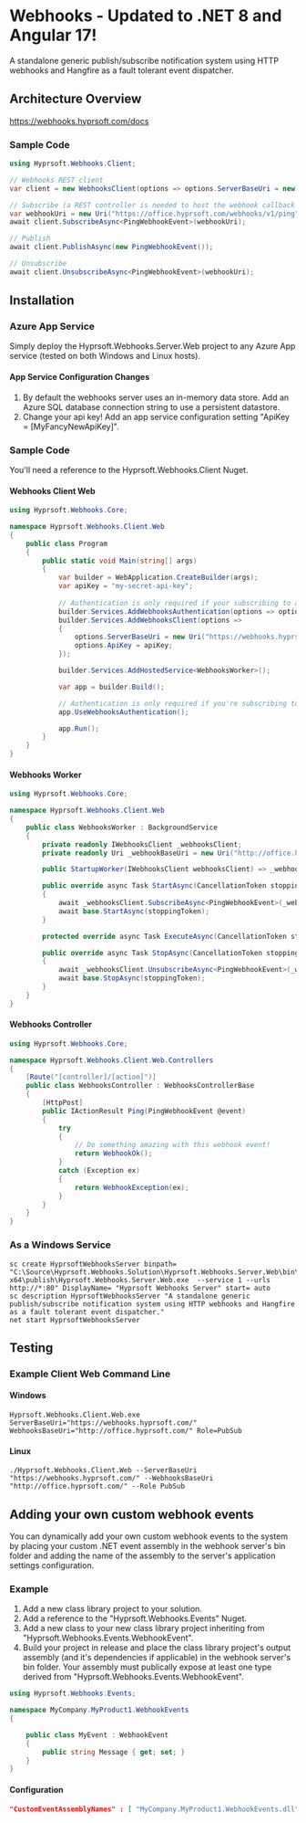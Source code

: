 # Webhooks - Updated to .NET 8 and Angular 17!
A standalone generic publish/subscribe notification system using HTTP webhooks and Hangfire as a fault tolerant event dispatcher.

## Architecture Overview
https://webhooks.hyprsoft.com/docs

### Sample Code
``` csharp
using Hyprsoft.Webhooks.Client;

// Webhooks REST client
var client = new WebhooksClient(options => options.ServerBaseUri = new Uri("https://webhooks.hyprsoft.com/"));

// Subscribe (a REST controller is needed to host the webhook callback endpoint)
var webhookUri = new Uri("https://office.hyprsoft.com/webhooks/v1/ping");
await client.SubscribeAsync<PingWebhookEvent>(webhookUri);

// Publish
await client.PublishAsync(new PingWebhookEvent());

// Unsubscribe
await client.UnsubscribeAsync<PingWebhookEvent>(webhookUri);
```

## Installation
###  Azure App Service
Simply deploy the Hyprsoft.Webhooks.Server.Web project to any Azure App service (tested on both Windows and Linux hosts).
#### App Service Configuration Changes
1. By default the webhooks server uses an in-memory data store.  Add an Azure SQL database connection string to use a persistent datastore.
2. Change your api key!  Add an app service configuration setting "ApiKey = [MyFancyNewApiKey]".
### Sample Code
You'll need a reference to the Hyprsoft.Webhooks.Client Nuget.
#### Webhooks Client Web
``` csharp
using Hyprsoft.Webhooks.Core;

namespace Hyprsoft.Webhooks.Client.Web
{
    public class Program
    {
        public static void Main(string[] args)
        {
            var builder = WebApplication.CreateBuilder(args);
            var apiKey = "my-secret-api-key";
       
            // Authentication is only required if your subscribing to any webhooks.
            builder.Services.AddWebhooksAuthentication(options => options.ApiKey = apiKey);
            builder.Services.AddWebhooksClient(options =>
            {
                options.ServerBaseUri = new Uri("https://webhooks.hyprsoft.com/");
                options.ApiKey = apiKey;
            });

            builder.Services.AddHostedService<WebhooksWorker>();

            var app = builder.Build();

            // Authentication is only required if you're subscribing to any webhooks.
            app.UseWebhooksAuthentication();

            app.Run();
        }
    }
}
```
#### Webhooks Worker
``` csharp
using Hyprsoft.Webhooks.Core;

namespace Hyprsoft.Webhooks.Client.Web
{
    public class WebhooksWorker : BackgroundService
    {
        private readonly IWebhooksClient _webhooksClient;
        private readonly Uri _webhookBaseUri = new Uri("http://office.hyprsoft.com/webhooks/ping");

        public StartupWorker(IWebhooksClient webhooksClient) => _webhooksClient = webhooksClient;

        public override async Task StartAsync(CancellationToken stoppingToken)
        {
            await _webhooksClient.SubscribeAsync<PingWebhookEvent>(_webhookBaseUri);
            await base.StartAsync(stoppingToken);
        }

        protected override async Task ExecuteAsync(CancellationToken stoppingToken) => await Task.Delay(0, stoppingToken);

        public override async Task StopAsync(CancellationToken stoppingToken)
        {
            await _webhooksClient.UnsubscribeAsync<PingWebhookEvent>(_webhookBaseUri);
            await base.StopAsync(stoppingToken);
        }
    }
}
```
#### Webhooks Controller
``` csharp
using Hyprsoft.Webhooks.Core;

namespace Hyprsoft.Webhooks.Client.Web.Controllers
{
    [Route("[controller]/[action]")]
    public class WebhooksController : WebhooksControllerBase
    {
        [HttpPost]
        public IActionResult Ping(PingWebhookEvent @event)
        {
            try
            {
                // Do something amazing with this webhook event!
                return WebhookOk();
            }
            catch (Exception ex)
            {
                return WebhookException(ex);
            }
        }
    }
}
```

### As a Windows Service
```
sc create HyprsoftWebhooksServer binpath= "C:\Source\Hyprsoft.Webhooks.Solution\Hyprsoft.Webhooks.Server.Web\bin\Release\net5.0\win-x64\publish\Hyprsoft.Webhooks.Server.Web.exe  --service 1 --urls http://*:80" DisplayName= "Hyprsoft Webhooks Server" start= auto
sc description HyprsoftWebhooksServer "A standalone generic publish/subscribe notification system using HTTP webhooks and Hangfire as a fault tolerant event dispatcher." 
net start HyprsoftWebhooksServer
```

## Testing
### Example Client Web Command Line
#### Windows
```
Hyprsoft.Webhooks.Client.Web.exe ServerBaseUri="https://webhooks.hyprsoft.com/" WebhooksBaseUri="http://office.hyprsoft.com/" Role=PubSub
```
#### Linux
```
./Hyprsoft.Webhooks.Client.Web --ServerBaseUri "https://webhooks.hyprsoft.com/" --WebhooksBaseUri "http://office.hyprsoft.com/" --Role PubSub
```

## Adding your own custom webhook events
You can dynamically add your own custom webhook events to the system by placing your custom .NET event assembly in the webhook server's bin folder and adding the name of the assembly to the server's application settings
configuration.
### Example
1. Add a new class library project to your solution.
2. Add a reference to the "Hyprsoft.Webhooks.Events" Nuget.
3. Add a new class to your new class library project inheriting from "Hyprsoft.Webhooks.Events.WebhookEvent".
4. Build your project in release and place the class library project's output assembly (and it's dependencies if applicable) in the webhook server's bin folder.  Your assembly must publically expose at least one type derived from "Hyprsoft.Webhooks.Events.WebhookEvent".


``` csharp
using Hyprsoft.Webhooks.Events;

namespace MyCompany.MyProduct1.WebhookEvents
{

    public class MyEvent : WebhookEvent
    {
        public string Message { get; set; }
    }
}
```
#### Configuration
``` json
"CustomEventAssemblyNames" : [ "MyCompany.MyProduct1.WebhookEvents.dll", "MyCompany.MyProduct2.WebhookEvents.dll", ... ] 
```

